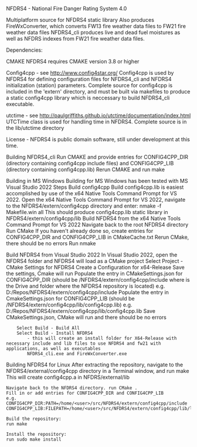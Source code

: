 NFDRS4 - National Fire Danger Rating System 4.0

Multiplatform source for NFDRS4 static library
Also produces FireWxConverter, which converts FW13 fire weather data files to FW21 fire weather data files
NFDRS4_cli produces live and dead fuel moistures as well as NFDRS indexes from FW21 fire weather data files.

Dependencies:

CMAKE
 NFDRS4 requires CMAKE version 3.8 or higher

Config4cpp - see http://www.config4star.org/
 Config4cpp is used by NFDRS4 for defining configuration files for NFDRS4_cli and NFDRS4 initialization (station) parameters. 
 Complete source for config4cpp is included in the 'extern' directory, and must be built via makefiles to produce a static config4cpp library which is neccessary to build NFDRS4_cli executable.

utctime - see http://paulgriffiths.github.io/utctime/documentation/index.html
 UTCTime class is used for handling time in NFDRS4. Complete source is in the lib/utctime directory

License - NFDRS4 is public domain software, still under development at this time.

Building NFDRS4_cli
 Run CMAKE and provide entries for CONFIG4CPP_DIR (directory containing config4cpp include files) and CONFIG4CPP_LIB (directory containing config4cpp.lib)
 Rerun CMAKE and run make


Building in MS Windows
	Building for MS Windows has been tested with MS Visual Studio 2022
	Steps
	Build config4cpp
		Build config4cpp.lib is easiest accomplished by use of the x64 Native Tools Command Prompt for VS 2022. Open the x64 Native Tools Command Prompt for VS 2022,
		navigate to the NFDRS4/extern/config4cpp directory and enter: nmake -f Makefile.win all 
		This should produce config4cpp.lib static library in NFDRS4/extern/config4cpp/lib
	Build NFDRS4 from the x64 Native Tools Command Prompt for VS 2022
		Navigate back to the root NFDRS4 directory
		Run CMake
			If you haven't already done so, create entries for CONFIG4CPP_DIR and CONFIG4CPP_LIB in CMakeCache.txt
		Rerun CMake, there should be no errors
		Run nmake

Build NFDRS4 from Visual Studio 2022
	In Visual Studio 2022, open the NFDRS4 folder and NFDRS4 will load as a CMake project
	Select Project - CMake Settings for NFDRS4
		Create a Configuration for x64-Release
		Save the settings, Cmake will run
		Populate the entry in CMakeSettings.json for CONFIG4CPP_DIR 
			(should be <repo location>/NFDRS4/extern/config4cpp/include where <repo location> is the Drive and folder where the NFDRS4 repository is located)
			e.g. D:/Repos/NFDRS4/extern/config4cpp/include
		Populate the entry in CmakeSettings.json for CONFIG4CPP_LIB
			(should be <repo location>/NFDRS4/extern/config4cpp/lib/config4cpp.lib)
			e.g. D:/Repos/NFDRS4/extern/config4cpp/lib/config4cpp.lib
		Save CMakeSettings.json, CMake will run and there should be no errors

		Select Build - Build All
		Select Build - Install NFDRS4
			- this will create an install folder for X64-Release with necessary include and lib files to use NFDRS4 and fw21 with applications, as well as executables
			NFDRS4_cli.exe and FireWxConverter.exe

Building NFDRS4 for Linux
	After extracting the repository, navigate to the NFDRS4/external/config4cpp directory in a Terminal window, and run make
		This will create config4cpp.a in NFDRS/external/lib

	Navigate back to the NFDRS4 directory. run CMake .
	Fill in or add entries for CONFIG4CPP_DIR and CONFIG4CPP_LIB
	e.g.
	CONFIG4CPP_DIR:PATH=/home/<user>/src/NFDRS4/extern/config4cpp/include
	CONFIG4CPP_LIB:FILEPATH=/home/<user>/src/NFDRS4/extern/config4cpp/lib/libconfig4cpp.a

	Build the repository:
	run make

	Install the repository:
	run sudo make install